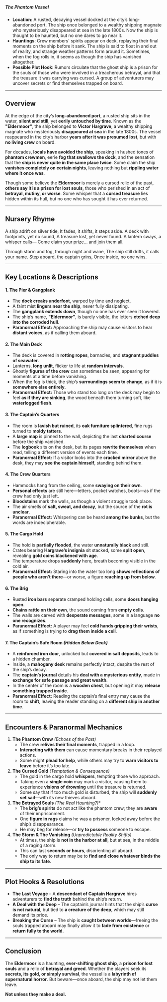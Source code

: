 ##### The Phantom Vessel

- **Location**: A rusted, decaying vessel docked at the city’s long-abandoned port. The ship once belonged to a wealthy shipping magnate who mysteriously disappeared at sea in the late 1800s. Now the ship is thought to be haunted, but no one dares to go near it.
- **Hauntings**: Crew members' spirits appear on deck, replaying their final moments on the ship before it sank. The ship is said to float in and out of reality, and strange weather patterns form around it. Sometimes, when the fog rolls in, it seems as though the ship has vanished altogether.
- **Possible Plot Hook**: Rumors circulate that the ghost ship is a prison for the souls of those who were involved in a treacherous betrayal, and that the treasure it was carrying was cursed. A group of adventurers may uncover secrets or find themselves trapped on board.

---

## **Overview**

At the edge of the city’s **long-abandoned port**, a rusted ship sits in the water, **silent and still**, yet **eerily untouched by time**. Known as the **"Eldermoor"**, the ship belonged to **Victor Hargrave**, a wealthy shipping magnate who mysteriously **disappeared at sea** in the late 1800s. The vessel reappeared in the city’s harbor **years after it was presumed lost**, but with **no living crew** on board.

For decades, **locals have avoided the ship**, speaking in hushed tones of **phantom crewmen**, eerie **fog that swallows the dock**, and the sensation that the **ship is never quite in the same place twice**. Some claim the ship **vanishes completely on certain nights**, leaving nothing but **rippling water where it once was**.

Though some believe the **Eldermoor** is merely a cursed relic of the past, **others say it is a prison for lost souls**, those who perished in an act of **betrayal, mutiny, or worse**. Some whisper that a **cursed treasure** lies hidden within its hull, but no one who has sought it has ever returned.

---

## Nursery Rhyme
A ship adrift on silver tide,
It fades, it shifts, it steps aside.
A deck with footprints, yet no sound,
A treasure lost, yet never found.
A lantern sways, a whisper calls—
Come claim your prize… and join them all.

Through storm and fog, through night and wane,
The ship still drifts, it calls your name.
Step aboard, the captain grins,
Once inside, no one wins.

---

## **Key Locations & Descriptions**

#### **1. The Pier & Gangplank**

- The **dock creaks underfoot**, warped by time and neglect.
- A faint mist **lingers near the ship**, never fully dissipating.
- The **gangplank extends down**, though no one has ever seen it lowered.
- The ship’s name, **"Eldermoor"**, is barely visible, the letters **etched deep into the corroded hull**.
- **Paranormal Effect:** Approaching the ship may cause visitors to hear **distant voices**, as if calling them aboard.

#### **2. The Main Deck**

- The deck is covered in **rotting ropes**, barnacles, and **stagnant puddles of seawater**.
- Lanterns, **long unlit**, flicker to life at **random intervals**.
- Ghostly **figures of the crew** can sometimes be seen, appearing for moments at a time before vanishing.
- When the fog is thick, the ship’s **surroundings seem to change**, as if it is **somewhere else entirely**.
- **Paranormal Effect:** Those who stand too long on the deck may begin to feel **as if they are sinking**, the wood beneath them turning soft, like **waterlogged flesh**.

#### **3. The Captain’s Quarters**

- The room is **lavish but ruined**, its **oak furniture splintered**, fine rugs turned to **moldy tatters**.
- A **large map** is pinned to the wall, depicting the last **charted course** before the ship vanished.
- The **logbook** sits on the desk, but its pages **rewrite themselves** when read, telling a different version of events each time.
- **Paranormal Effect:** If a visitor looks into the **cracked mirror** above the desk, they may **see the captain himself**, standing behind them.

#### **4. The Crew Quarters**

- Hammocks hang from the ceiling, some **swaying on their own**.
- **Personal effects** are still here—letters, pocket watches, boots—as if the crew had only just left.
- **Bloodstains** mark the walls, as though a violent struggle took place.
- The air smells of **salt, sweat, and decay**, but the source of the **rot is unclear**.
- **Paranormal Effect:** Whispering can be heard **among the bunks**, but the words are indecipherable.

#### **5. The Cargo Hold**

- The hold is **partially flooded**, the water **unnaturally black** and still.
- Crates bearing **Hargrave’s insignia** sit stacked, some **split open**, revealing **gold coins blackened with age**.
- The temperature drops **suddenly** here, breath becoming visible in the cold air.
- **Paranormal Effect:** Staring into the water too long **shows reflections of people who aren’t there**—or worse, a figure **reaching up from below**.

#### **6. The Brig**

- Rusted **iron bars** separate cramped holding cells, some **doors hanging open**.
- **Chains rattle on their own**, the sound coming from **empty cells**.
- The walls are carved with **desperate messages**, some in a language **no one recognizes**.
- **Paranormal Effect:** A player may feel **cold hands gripping their wrists**, as if something is trying to **drag them inside a cell**.

#### **7. The Captain’s Safe Room** _(Hidden Below Deck)_

- A **reinforced iron door**, unlocked but **covered in salt deposits**, leads to a hidden chamber.
- Inside, a **mahogany desk** remains perfectly intact, despite the rest of the ship’s decay.
- The **captain’s journal** details his **deal with a mysterious entity**, made in **exchange for safe passage and great wealth**.
- In the center of the room is a **wooden chest**, but opening it may **release something trapped inside**.
- **Paranormal Effect:** Reading the captain’s final entry may cause the room to **shift**, leaving the reader standing on a **different ship in another time**.

---

## **Encounters & Paranormal Mechanics**

1. **The Phantom Crew** _(Echoes of the Past)_
    - The crew **relives their final moments**, trapped in a loop.
    - **Interacting with them** can cause momentary breaks in their replayed actions.
    - Some might **plead for help**, while others may try to **warn visitors to leave** before it’s too late.
2. **The Cursed Gold** _(Temptation & Consequence)_
    - The gold in the cargo hold **whispers**, tempting those who approach.
    - Taking even a **single coin** may mark a visitor, causing them to experience **visions of drowning** until the treasure is returned.
    - Some say that if too much gold is disturbed, the ship will **suddenly set sail**—with its new thieves aboard.
3. **The Betrayed Souls** _(The Real Haunting?)_*
    - The **brig’s spirits** do not act like the phantom crew; they are **aware** of their imprisonment.
    - One **figure in rags** claims he was a prisoner, locked away before the ship’s disappearance.
    - He may beg for release—or **try to possess** someone to escape.
4. **The Storm & The Vanishing** _(Unpredictable Reality Shifts)_
    - At times, the ship is **not in the harbor at all**, but at sea, in the middle of a raging storm.
    - This can last **seconds or hours**, disorienting all aboard.
    - The only way to return may be to **find and close whatever binds the ship to its fate**.

---

## **Plot Hooks & Resolutions**

- **The Last Voyage** – A **descendant of Captain Hargrave** hires adventurers to **find the truth** behind the ship’s return.
- **A Deal with the Deep** – The captain’s journal hints that the ship’s **curse is not natural**, but tied to **a creature of the deep**, which may still demand its price.
- **Breaking the Curse** – The ship is **caught between worlds**—freeing the souls trapped aboard may finally allow it to **fade from existence** or **return fully to the world**.

---

## **Conclusion**

The **Eldermoor** is a haunting, **ever-shifting ghost ship**, a **prison for lost souls** and a relic of **betrayal and greed**. Whether the players seek its **secrets, its gold, or simply survival**, the vessel is a **labyrinth of supernatural horror**. But beware—once aboard, the ship may not let them leave.

**Not unless they make a deal.**